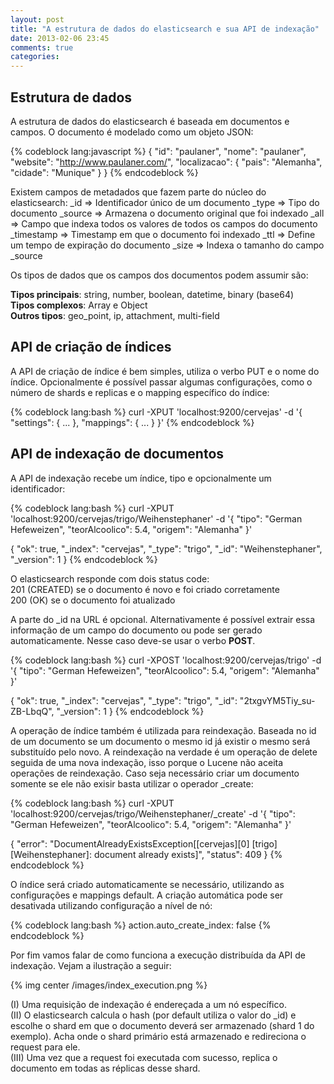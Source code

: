 ```yaml
---
layout: post
title: "A estrutura de dados do elasticsearch e sua API de indexação"
date: 2013-02-06 23:45
comments: true
categories:
---
```


Estrutura de dados
------------------

A estrutura de dados do elasticsearch é baseada em documentos e campos. O documento
é modelado como um objeto JSON:

{% codeblock lang:javascript %}
{
    "id": "paulaner",
    "nome": "paulaner",
    "website": "http://www.paulaner.com/",
    "localizacao": {
      "pais": "Alemanha",
      "cidade": "Munique"
    }
}
{% endcodeblock %}

Existem campos de metadados que fazem parte do núcleo do elasticsearch:
    _id         => Identificador único de um documento
    _type       => Tipo do documento
    _source     => Armazena o documento original que foi indexado
    _all        => Campo que indexa todos os valores de todos os campos do documento
    _timestamp  => Timestamp em que o documento foi indexado
    _ttl        => Define um tempo de expiração do documento
    _size       => Indexa o tamanho do campo _source

Os tipos de dados que os campos dos documentos podem assumir são:

**Tipos principais**: string, number, boolean, datetime, binary (base64)<br>
**Tipos complexos**: Array e Object<br>
**Outros tipos**: geo_point, ip, attachment, multi-field

<!-- more -->

API de criação de índices
-------------------------

A API de criação de índice é bem simples, utiliza o verbo PUT e o nome do índice.
Opcionalmente é possível passar algumas configurações, como o número de shards e
replicas e o mapping específico do índice:

{% codeblock lang:bash %}
curl -XPUT 'localhost:9200/cervejas' -d '{
    "settings": {
      ...
    },
    "mappings": {
      ...
    }
}'
{% endcodeblock %}

API de indexação de documentos
------------------------------

A API de indexação recebe um índice, tipo e opcionalmente um identificador:

{% codeblock lang:bash %}
curl -XPUT 'localhost:9200/cervejas/trigo/Weihenstephaner' -d '{
    "tipo": "German Hefeweizen",
    "teorAlcoolico": 5.4,
    "origem": "Alemanha"
}'

{
    "ok": true,
    "_index": "cervejas",
    "_type": "trigo",
    "_id": "Weihenstephaner",
    "_version": 1
}
{% endcodeblock %}

O elasticsearch responde com dois status code:<br>
201 (CREATED) se o documento é novo e foi criado corretamente<br>
200 (OK) se o documento foi atualizado

A parte do _id na URL é opcional. Alternativamente é possível extrair essa informação
de um campo do documento ou pode ser gerado automaticamente. Nesse caso deve-se usar
o verbo <strong>POST</strong>.

{% codeblock lang:bash %}
curl -XPOST 'localhost:9200/cervejas/trigo' -d '{
    "tipo": "German Hefeweizen",
    "teorAlcoolico": 5.4,
    "origem": "Alemanha"
}'

{
    "ok": true,
    "_index": "cervejas",
    "_type": "trigo",
    "_id": "2txgvYM5Tiy_su-ZB-LbqQ",
    "_version": 1
}
{% endcodeblock %}

A operação de índice também é utilizada para reindexação. Baseada no id de um documento se um documento
o mesmo id já existir o mesmo será substituído pelo novo. A reindexação na verdade é um operação de
delete seguida de uma nova indexação, isso porque o Lucene não aceita operações de reindexação. Caso
seja necessário criar um documento somente se ele não exisir basta utilizar o operador _create:

{% codeblock lang:bash %}
curl -XPUT 'localhost:9200/cervejas/trigo/Weihenstephaner/_create' -d '{
    "tipo": "German Hefeweizen",
    "teorAlcoolico": 5.4,
    "origem": "Alemanha"
}'

{
    "error": "DocumentAlreadyExistsException[[cervejas][0] [trigo][Weihenstephaner]: document already exists]",
    "status": 409
}
{% endcodeblock %}

O índice será criado automaticamente se necessário, utilizando as configurações e mappings default.
A criação automática pode ser desativada utilizando configuração a nível de nó:

{% codeblock lang:bash %}
action.auto_create_index: false
{% endcodeblock %}

Por fim vamos falar de como funciona a execução distribuída da API de indexação. Vejam a ilustração
a seguir:

{% img center /images/index_execution.png %}

(I) Uma requisição de indexação é endereçada a um nó específico.<br>
(II) O elasticsearch calcula o hash (por default utiliza o valor do _id) e escolhe
o shard em que o documento deverá ser armazenado (shard 1 do exemplo). Acha onde o
shard primário está armazenado e redireciona o request para ele.<br>
(III) Uma vez que a request foi executada com sucesso, replica o documento em todas as
réplicas desse shard.
